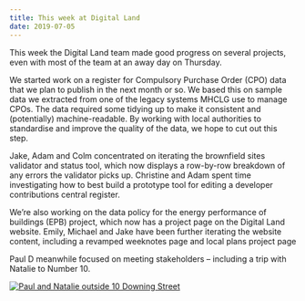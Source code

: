 ```yaml
---
title: This week at Digital Land
date: 2019-07-05
---
```


This week the Digital Land team made good progress on several projects, even with most of the team at an away day on Thursday.

We started work on a register for Compulsory Purchase Order (CPO) data that we plan to publish in the next month or so. We based this on sample data we extracted from one of the legacy systems MHCLG use to manage CPOs. The data required some tidying up to make it consistent and (potentially) machine-readable. By working with local authorities to standardise and improve the quality of the data, we hope to cut out this step.

Jake, Adam and Colm concentrated on iterating the brownfield sites validator and status tool, which now displays a row-by-row breakdown of any errors the validator picks up. Christine and Adam spent time investigating how to best build a prototype tool for editing a developer contributions central register.

We’re also working on the data policy for the energy performance of buildings (EPB) project, which now has a project page on the Digital Land website. Emily, Michael and Jake have been further iterating the website content, including a revamped weeknotes page and local plans project page

Paul D meanwhile focused on meeting stakeholders – including a trip with Natalie to Number 10.

<a href="https://www.flickr.com/photos/182343195@N08/48204919047/in/dateposted-public/" title="Paul and Natalie outside 10 Downing Street"><img src="https://live.staticflickr.com/65535/48204919047_3157fbde7e_c.jpg" alt="Paul and Natalie outside 10 Downing Street"></a>
